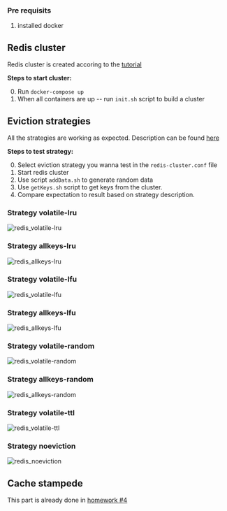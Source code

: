 ### Pre requisits 

1. installed docker


## Redis cluster

Redis cluster is created accoring to the [tutorial](https://redis.io/topics/cluster-tutorial)

**Steps to start cluster:**

0. Run `docker-compose up`
1. When all containers are up -- run `init.sh` script to build a cluster

## Eviction strategies

All the strategies are working as expected. Description can be found 
[here](https://docs.redis.com/latest/rs/concepts/memory-performance/eviction-policy/)

**Steps to test strategy:**

0. Select eviction strategy you wanna test in the `redis-cluster.conf` file
1. Start redis cluster
2. Use script `addData.sh` to generate random data
3. Use `getKeys.sh` script to get keys from the cluster.
4. Compare expectation to result based on strategy description. 


### Strategy volatile-lru

![redis_volatile-lru](imgs/redis_volatile-lru.png)

### Strategy allkeys-lru

![redis_allkeys-lru](imgs/redis_allkeys-lru.png)

### Strategy volatile-lfu

![redis_volatile-lfu](imgs/redis_volatile-lfu.png)

### Strategy allkeys-lfu

![redis_allkeys-lfu](imgs/redis_allkeys-lfu.png)

### Strategy volatile-random

![redis_volatile-random](imgs/redis_volatile-random.png)

### Strategy allkeys-random

![redis_allkeys-random](imgs/redis_allkeys-random.png)

### Strategy volatile-ttl

![redis_volatile-ttl](imgs/redis_volatile-ttl.png)

### Strategy noeviction 

![redis_noeviction](imgs/redis_noeviction.png)



## Cache stampede

This part is already done in [homework #4](https://github.com/raxyz/prjctr-hsa5/tree/main/stress-test-stack)